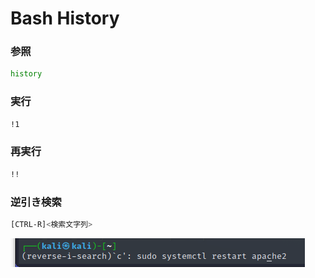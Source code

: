 # Bash History

### 参照

```bash
history
```



### 実行

```bash
!1
```



### 再実行

```bash
!!
```



### 逆引き検索

```bash
[CTRL-R]<検索文字列>
```

![image-20221226104615612](img/BashHistory/image-20221226104615612.png)


